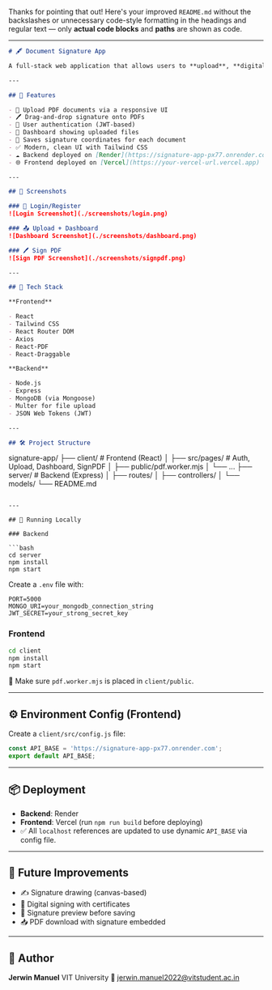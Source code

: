 Thanks for pointing that out! Here's your improved `README.md` without the backslashes or unnecessary code-style formatting in the headings and regular text — only **actual code blocks** and **paths** are shown as code.

---

```markdown
# 🖋️ Document Signature App

A full-stack web application that allows users to **upload**, **digitally sign**, and **manage PDF documents** securely and beautifully.

---

## 🚀 Features

- 📄 Upload PDF documents via a responsive UI  
- 🖊 Drag-and-drop signature onto PDFs  
- 🔐 User authentication (JWT-based)  
- 📁 Dashboard showing uploaded files  
- 📌 Saves signature coordinates for each document  
- ✅ Modern, clean UI with Tailwind CSS  
- ☁️ Backend deployed on [Render](https://signature-app-px77.onrender.com)  
- 🌐 Frontend deployed on [Vercel](https://your-vercel-url.vercel.app) *(replace with actual)*  

---

## 📸 Screenshots

### 🔐 Login/Register
![Login Screenshot](./screenshots/login.png)

### 📤 Upload + Dashboard
![Dashboard Screenshot](./screenshots/dashboard.png)

### 🖊 Sign PDF
![Sign PDF Screenshot](./screenshots/signpdf.png)

---

## 🧱 Tech Stack

**Frontend**

- React  
- Tailwind CSS  
- React Router DOM  
- Axios  
- React-PDF  
- React-Draggable  

**Backend**

- Node.js  
- Express  
- MongoDB (via Mongoose)  
- Multer for file upload  
- JSON Web Tokens (JWT)  

---

## 🛠️ Project Structure

```

signature-app/
├── client/              # Frontend (React)
│   ├── src/pages/       # Auth, Upload, Dashboard, SignPDF
│   ├── public/pdf.worker.mjs
│   └── ...
├── server/              # Backend (Express)
│   ├── routes/
│   ├── controllers/
│   └── models/
└── README.md

````

---

## 🧪 Running Locally

### Backend

```bash
cd server
npm install
npm start
````

Create a `.env` file with:

```
PORT=5000
MONGO_URI=your_mongodb_connection_string
JWT_SECRET=your_strong_secret_key
```

### Frontend

```bash
cd client
npm install
npm start
```

📌 Make sure `pdf.worker.mjs` is placed in `client/public`.

---

## ⚙️ Environment Config (Frontend)

Create a `client/src/config.js` file:

```js
const API_BASE = 'https://signature-app-px77.onrender.com';
export default API_BASE;
```

---

## 📦 Deployment

* **Backend**: Render
* **Frontend**: Vercel (run `npm run build` before deploying)
* ✅ All `localhost` references are updated to use dynamic `API_BASE` via config file.

---

## 📌 Future Improvements

* ✍️ Signature drawing (canvas-based)
* 🔏 Digital signing with certificates
* 👀 Signature preview before saving
* 📥 PDF download with signature embedded

---

## 🤝 Author

**Jerwin Manuel**
VIT University
📧 [jerwin.manuel2022@vitstudent.ac.in](mailto:jerwin.manuel2022@vitstudent.ac.in)

```

